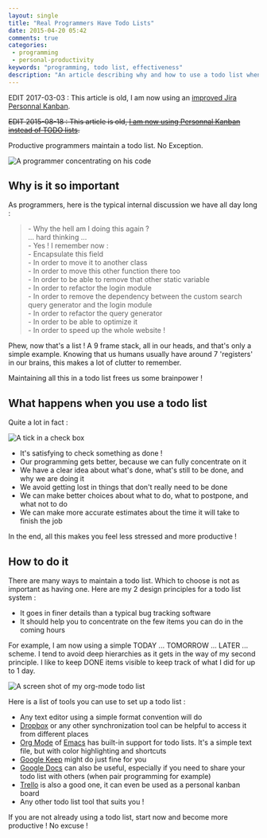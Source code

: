 ```yaml
---
layout: single
title: "Real Programmers Have Todo Lists"
date: 2015-04-20 05:42
comments: true
categories:
 - programming
 - personal-productivity
keywords: "programming, todo list, effectiveness"
description: "An article describing why and how to use a todo list when programming"
---
```


EDIT 2017-03-03 : This article is old, I am now using an [improved Jira Personnal Kanban](/my-ultimate-jira-personal-kanban/).

~~EDIT 2015-08-18 : This article is old, [I am now using Personnal Kanban instead of TODO lists](/bye-bye-programmers-todo-list-hello-personnal-kanban-on-jira/).~~

Productive programmers maintain a todo list. No Exception.

![A programmer concentrating on his code]({{site.url}}{{site.baseurl}}/imgs/2015-04-20-real-programmers-have-todo-lists/programmer.jpg)

## Why is it so important

As programmers, here is the typical internal discussion we have all day long :

> \- Why the hell am I doing this again ?<br>
> ... hard thinking ...<br>
> \- Yes ! I remember now :<br>
> \- Encapsulate this field<br>
> \- In order to move it to another class<br>
> \- In order to move this other function there too<br>
> \- In order to be able to remove that other static variable<br>
> \- In order to refactor the login module<br>
> \- In order to remove the dependency between the custom search query generator and the login module<br>
> \- In order to refactor the query generator<br>
> \- In order to be able to optimize it<br>
> \- In order to speed up the whole website !

Phew, now that's a list ! A 9 frame stack, all in our heads, and that's only a simple example. Knowing that us humans usually have around 7 'registers' in our brains, this makes a lot of clutter to remember.

Maintaining all this in a todo list frees us some brainpower !

## What happens when you use a todo list

Quite a lot in fact :

![A tick in a check box]({{site.url}}{{site.baseurl}}/imgs/2015-04-20-real-programmers-have-todo-lists/check.gif)

- It's satisfying to check something as done !
- Our programming gets better, because we can fully concentrate on it
- We have a clear idea about what's done, what's still to be done, and why we are doing it
- We avoid getting lost in things that don't really need to be done
- We can make better choices about what to do, what to postpone, and what not to do
- We can make more accurate estimates about the time it will take to finish the job

In the end, all this makes you feel less stressed and more productive !

## How to do it

There are many ways to maintain a todo list. Which to choose is not as important as having one. Here are my 2 design principles for a todo list system :

* It goes in finer details than a typical bug tracking software
* It should help you to concentrate on the few items you can do in the coming hours

For example, I am now using a simple TODAY ... TOMORROW ... LATER ... scheme. I tend to avoid deep hierarchies as it gets in the way of my second principle. I like to keep DONE items visible to keep track of what I did for up to 1 day.

![A screen shot of my org-mode todo list]({{site.url}}{{site.baseurl}}/imgs/2015-04-20-real-programmers-have-todo-lists/org-mode.jpg)

Here is a list of tools you can use to set up a todo list :

- Any text editor using a simple format convention will do
- [Dropbox](http://www.dropbox.com) or any other synchronization tool can be helpful to access it from different places
- [Org Mode](http://orgmode.org/) of [Emacs](https://www.gnu.org/software/emacs/) has built-in support for todo lists. It's a simple text file, but with color highlighting and shortcuts
- [Google Keep](https://keep.google.com/) might do just fine for you
- [Google Docs](https://docs.google.com) can also be useful, especially if you need to share your todo list with others (when pair programming for example)
- [Trello](https://trello.com) is also a good one, it can even be used as a personal kanban board
- Any other todo list tool that suits you !

If you are not already using a todo list, start now and become more productive ! No excuse !
